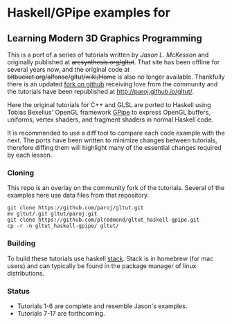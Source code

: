 # Haskell/GPipe examples for

## Learning Modern 3D Graphics Programming

This is a port of a series of tutorials written by _Jason L. McKesson_ and originally published at ~~arcsynthesis.org/gltut~~.
That site has been offline for several years now,
and the original code at ~~bitbucket.org/alfonse/gltut/wiki/Home~~ is also no longer available.
Thankfully there is an updated [fork on github](http://github.com/paroj/gltut) receiving love from the community and
the tutorials have been republished at <http://paroj.github.io/gltut/>.

Here the original tutorials for C++ and GLSL are ported to Haskell
using Tobias Bexelius' OpenGL framework [GPipe](https://github.com/tobbebex/GPipe)
to express OpenGL buffers, uniforms, vertex shaders, and fragment shaders in normal Haskell code.

It is recommended to use a diff tool to compare each code example with the next.
The ports have been written to minimize changes between tutorials,
therefore diffing them will highlight many of the essential changes required by each lesson.

### Cloning

This repo is an overlay on the community fork of the tutorials.
Several of the examples here use data files from that repository.

```
git clone https://github.com/paroj/gltut.git
mv gltut/.git gltut/paroj.git
git clone https://github.com/plredmond/gltut_haskell-gpipe.git
cp -r -n gltut_haskell-gpipe/ gltut/
```

### Building

To build these tutorials use haskell [stack](https://docs.haskellstack.org/en/stable/README/).
Stack is in homebrew (for mac users) and can typically be found in the package manager of linux distributions.

### Status

* Tutorials 1-6 are complete and resemble Jason's examples.
* Tutorials 7-17 are forthcoming.
